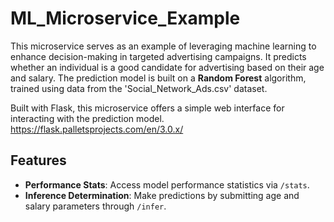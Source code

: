# ML_Microservice_Example
This microservice serves as an example of leveraging machine learning to enhance decision-making in targeted advertising campaigns. It predicts whether an individual is a good candidate for advertising based on their age and salary. The prediction model is built on a **Random Forest** algorithm, trained using data from the 'Social_Network_Ads.csv' dataset.

Built with Flask, this microservice offers a simple web interface for interacting with the prediction model.
https://flask.palletsprojects.com/en/3.0.x/

## Features
- **Performance Stats**: Access model performance statistics via `/stats`.
- **Inference Determination**: Make predictions by submitting age and salary parameters through `/infer`.
